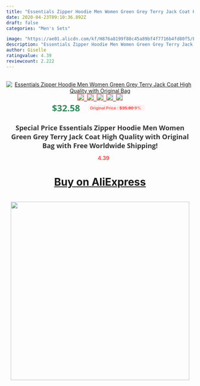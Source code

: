 ```yaml
---
title: "Essentials Zipper Hoodie Men Women Green Grey Terry Jack Coat High Quality with Original Bag"
date: 2020-04-23T09:10:36.892Z
draft: false
categories: "Men's Sets"

image: "https://ae01.alicdn.com/kf/H876a8199f88c45a89bf4f7716b4fd80f5/Essentials-Zipper-Hoodie-Men-Women-Green-Grey-Terry-Jack-Coat-High-Quality-with-Original-Bag.jpg"
description: "Essentials Zipper Hoodie Men Women Green Grey Terry Jack Coat High Quality with Original Bag"
author: Giselle
ratingvalue: 4.39
reviewcount: 2.222
---
```

<br>
<div style="text-align: center;">
<a href="https://s.click.aliexpress.com/e/_9yOgBb" target="_blank" rel="nofollow noopener noreferrer"><img alt="Essentials Zipper Hoodie Men Women Green Grey Terry Jack Coat High Quality with Original Bag" class="magnifier-image" src="https://ae01.alicdn.com/kf/H876a8199f88c45a89bf4f7716b4fd80f5/Essentials-Zipper-Hoodie-Men-Women-Green-Grey-Terry-Jack-Coat-High-Quality-with-Original-Bag.jpg_640x640.jpg">
<br>
<img style="border:1px solid salmon" src="https://ae01.alicdn.com/kf/H876a8199f88c45a89bf4f7716b4fd80f5/Essentials-Zipper-Hoodie-Men-Women-Green-Grey-Terry-Jack-Coat-High-Quality-with-Original-Bag.jpg_120x120.jpg">&nbsp;&nbsp;<img style="border:1px solid salmon" src="https://ae01.alicdn.com/kf/H388fd3b154e44bb59780c6b637511abfx/Essentials-Zipper-Hoodie-Men-Women-Green-Grey-Terry-Jack-Coat-High-Quality-with-Original-Bag.jpg_120x120.jpg">&nbsp;&nbsp;<img style="border:1px solid salmon" src="https://ae01.alicdn.com/kf/Heed9f0cdbb304106b0b0863b78a7ceadU/Essentials-Zipper-Hoodie-Men-Women-Green-Grey-Terry-Jack-Coat-High-Quality-with-Original-Bag.jpg_120x120.jpg">&nbsp;&nbsp;<img style="border:1px solid salmon" src="_120x120.jpg">&nbsp;&nbsp;<img style="border:1px solid salmon" src="https://ae01.alicdn.com/kf/He580952db0104d5db180ee7e84292eb0b/Essentials-Zipper-Hoodie-Men-Women-Green-Grey-Terry-Jack-Coat-High-Quality-with-Original-Bag.jpg_120x120.jpg"></a></div><br0>
<div style="text-align: center;"><span style="background-color: white; border: 0px; box-sizing: border-box; color: seagreen; display: inline-block; font-family: &quot;open sans&quot; , &quot;arial&quot; , &quot;helvetica&quot; , sans-serif , &quot;heiti&quot;; font-size: 24px; font-stretch: inherit; font-weight: 700; line-height: inherit; margin: 0px 10px 0px 0px; padding: 0px; vertical-align: middle;">$32.58 </span>
<span style="background: rgb(255 , 241 , 241); border-radius: 3px; border: 0px; box-sizing: border-box; color: #ff4747; display: inline-block; font-family: inherit; font-size: 12px; font-stretch: inherit; font-style: inherit; font-variant: inherit; font-weight: 600; line-height: inherit; margin: 0px; padding: 2px 5px; transform: scale(0.9); vertical-align: middle;">Original Price : <b style="text-decoration: line-through;">$35.80 </b> 9%&nbsp;&nbsp;</span></div>
<h1 style="color: #333333; display: inline-block; font-family: &quot;open sans&quot; , &quot;arial&quot; , &quot;helvetica&quot; , sans-serif , &quot;heiti&quot;; font-size: 18px; font-stretch: inherit; font-weight: 700; text-align: center;">Special Price Essentials Zipper Hoodie Men Women Green Grey Terry Jack Coat High Quality with Original Bag with Free Worldwide Shipping!</h1>
<div style="color: #ff4747; text-align: center;">
<img src="https://4.bp.blogspot.com/-M0ZcTcb-5uY/XleCXlxnR4I/AAAAAAAAAEc/OrjgMkXV1oMQFaCRZj5HQwOCBcu3w1FegCPcBGAYYCw/s1600/star.png" style="height: 15px;">&nbsp;<b>4.39</b></div>
<div class="button_cont" align="center"><a class="buynow_a" href="https://s.click.aliexpress.com/e/_9yOgBb" target="_blank" rel="nofollow noopener noreferrer"><H1>Buy on AliExpress</H1></a></div><br>
<div class="separator" style="clear: both; text-align: center;">
<img src="https://lh3.googleusercontent.com/-pTy5HemUv9M/XlePHvY0dAI/AAAAAAAAAE4/0nX5iRUoIWY8eMW9Dpxeirr157OZliDIgCLcBGAsYHQ/s1600/badge.gif" width="480">
</div>
